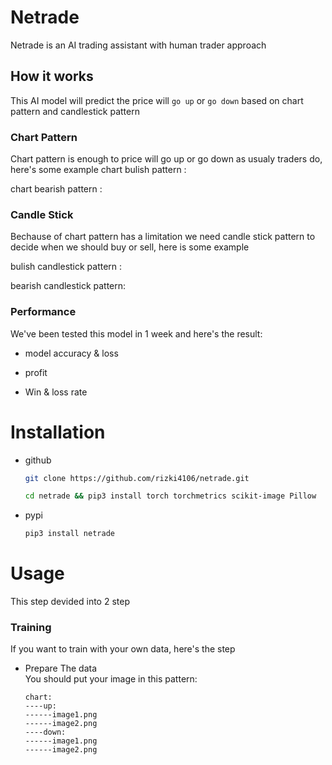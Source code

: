 # Netrade
Netrade is an AI trading assistant with human trader approach

## How it works
This AI model will predict the price will `go up` or `go down` based on chart pattern and candlestick pattern

### Chart Pattern
Chart pattern is enough to price will go up or go down as usualy traders do, here's some example chart bulish pattern :

chart bearish pattern :

### Candle Stick
Bechause of chart pattern has a limitation we need candle stick pattern to decide when we should buy or sell, here is some example

bulish candlestick pattern :

bearish candlestick pattern:
### Performance
We've been tested this model in 1 week and here's the result:

* model accuracy & loss

* profit

* Win & loss rate

# Installation

* github
    ```bash
    git clone https://github.com/rizki4106/netrade.git
    ```
    ```bash
    cd netrade && pip3 install torch torchmetrics scikit-image Pillow
    ```
* pypi
    ```bash
    pip3 install netrade
    ```

# Usage

This step devided into 2 step

### Training

If you want to train with your own data, here's the step

* Prepare The data <br/>
You should put your image in this pattern:

    ```text
    chart:
    ----up:
    ------image1.png
    ------image2.png
    ----down:
    ------image1.png
    ------image2.png
    ```
